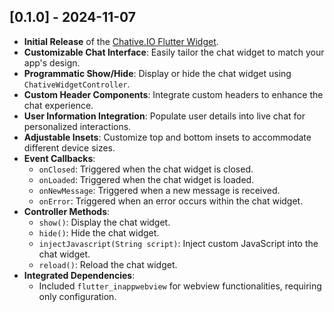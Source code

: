 ## [0.1.0] - 2024-11-07

- **Initial Release** of the [Chative.IO Flutter Widget](https://github.com/botstar/chative-flutter-sdk).
- **Customizable Chat Interface**: Easily tailor the chat widget to match your app's design.
- **Programmatic Show/Hide**: Display or hide the chat widget using `ChativeWidgetController`.
- **Custom Header Components**: Integrate custom headers to enhance the chat experience.
- **User Information Integration**: Populate user details into live chat for personalized interactions.
- **Adjustable Insets**: Customize top and bottom insets to accommodate different device sizes.
- **Event Callbacks**:
  - `onClosed`: Triggered when the chat widget is closed.
  - `onLoaded`: Triggered when the chat widget is loaded.
  - `onNewMessage`: Triggered when a new message is received.
  - `onError`: Triggered when an error occurs within the chat widget.
- **Controller Methods**:
  - `show()`: Display the chat widget.
  - `hide()`: Hide the chat widget.
  - `injectJavascript(String script)`: Inject custom JavaScript into the chat widget.
  - `reload()`: Reload the chat widget.
- **Integrated Dependencies**:
  - Included `flutter_inappwebview` for webview functionalities, requiring only configuration.



